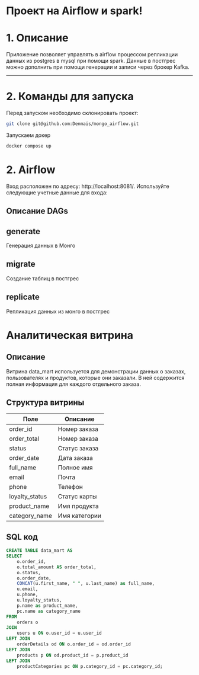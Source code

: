 # Проект на Airflow и spark!

# 1. Описание <a id=1></a>

Приложение позволяет управлять в airflow процессом репликации данных из postgres в mysql при помощи spark. Данные в постгрес можно дополнить при помощи генерации и записи через брокер Kafka.

---
# 2. Команды для запуска <a id=2></a>

Перед запуском необходимо склонировать проект:
```bash
git clone git@github.com:Denmais/mongo_airflow.git

```

Запускаем докер
```bash
docker compose up
```

# 2. Airflow <a id=2></a>

Вход расположен по адресу: http://localhost:8081/.
Используйте следующие учетные данные для входа:

## Описание DAGs

## generate

Генерация данных в Монго

## migrate

Создание таблиц в постгрес

## replicate

Репликация данных из монго в постгрес

# Аналитическая витрина <a id=2></a>

## Описание

Витрина data_mart используется для демонстрации данных о заказах, пользователях и продуктов, которые они заказали. В ней содержится полная информация для каждого отдельного заказа.

## Структура витрины

|     Поле          | Описание      |
| ------------      | ------------- |
|   order_id        | Номер заказа  |
|   order_total     | Номер заказа  |
|   status          | Статус заказа |
|   order_date      | Дата заказа   |
|   full_name       | Полное имя    |
|   email           | Почта         |
|   phone           | Телефон       |
|   loyalty_status  | Статус карты  |
|   product_name    | Имя продукта  |
|   category_name   | Имя категории |


## SQL код
```sql
CREATE TABLE data_mart AS 
SELECT
    o.order_id,
    o.total_amount AS order_total,
    o.status,
    o.order_date,
    CONCAT(u.first_name, " ", u.last_name) as full_name,
    u.email,
    u.phone,
    u.loyalty_status,
    p.name as product_name,
    pc.name as category_name
FROM
    orders o
JOIN
    users u ON o.user_id = u.user_id
LEFT JOIN
    orderDetails od ON o.order_id = od.order_id
LEFT JOIN
    products p ON od.product_id = p.product_id
LEFT JOIN
    productCategories pc ON p.category_id = pc.category_id;
```


